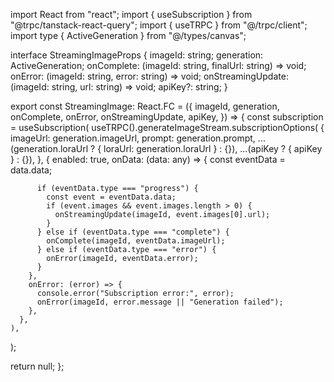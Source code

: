 import React from "react";
import { useSubscription } from "@trpc/tanstack-react-query";
import { useTRPC } from "@/trpc/client";
import type { ActiveGeneration } from "@/types/canvas";

interface StreamingImageProps {
  imageId: string;
  generation: ActiveGeneration;
  onComplete: (imageId: string, finalUrl: string) => void;
  onError: (imageId: string, error: string) => void;
  onStreamingUpdate: (imageId: string, url: string) => void;
  apiKey?: string;
}

export const StreamingImage: React.FC<StreamingImageProps> = ({
  imageId,
  generation,
  onComplete,
  onError,
  onStreamingUpdate,
  apiKey,
}) => {
  const subscription = useSubscription(
    useTRPC().generateImageStream.subscriptionOptions(
      {
        imageUrl: generation.imageUrl,
        prompt: generation.prompt,
        ...(generation.loraUrl ? { loraUrl: generation.loraUrl } : {}),
        ...(apiKey ? { apiKey } : {}),
      },
      {
        enabled: true,
        onData: (data: any) => {
          const eventData = data.data;

          if (eventData.type === "progress") {
            const event = eventData.data;
            if (event.images && event.images.length > 0) {
              onStreamingUpdate(imageId, event.images[0].url);
            }
          } else if (eventData.type === "complete") {
            onComplete(imageId, eventData.imageUrl);
          } else if (eventData.type === "error") {
            onError(imageId, eventData.error);
          }
        },
        onError: (error) => {
          console.error("Subscription error:", error);
          onError(imageId, error.message || "Generation failed");
        },
      },
    ),
  );

  return null;
};